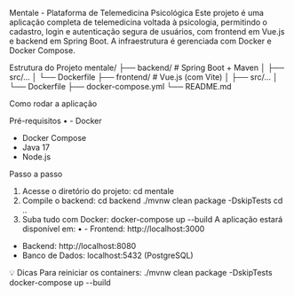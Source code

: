 Mentale - Plataforma de Telemedicina Psicológica
Este projeto é uma aplicação completa de telemedicina voltada à psicologia, permitindo o cadastro, login e autenticação segura de usuários, com frontend em Vue.js e backend em Spring Boot. A infraestrutura é gerenciada com Docker e Docker Compose.

Estrutura do Projeto
mentale/
├── backend/         # Spring Boot + Maven
│   ├── src/... 
│   └── Dockerfile
├── frontend/        # Vue.js (com Vite)
│   ├── src/... 
│   └── Dockerfile
├── docker-compose.yml
└── README.md

Como rodar a aplicação

Pré-requisitos
    • - Docker
- Docker Compose
- Java 17
- Node.js

Passo a passo
1. Acesse o diretório do projeto:
cd mentale
2. Compile o backend:
cd backend
./mvnw clean package -DskipTests
cd ..
3. Suba tudo com Docker:
docker-compose up --build
A aplicação estará disponível em:
• - Frontend: http://localhost:3000
- Backend: http://localhost:8080
- Banco de Dados: localhost:5432 (PostgreSQL)

 
💡 Dicas
Para reiniciar os containers:
./mvnw clean package -DskipTests
docker-compose up --build
